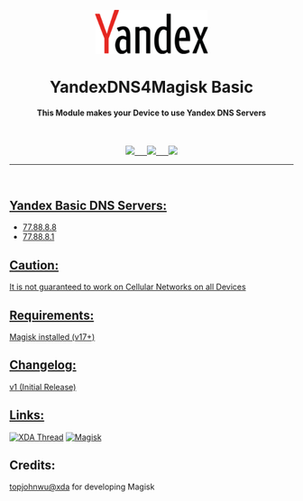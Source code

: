 <p align="center"><img src="https://github.com/K3V1991/Yandex-DNS4Magisk-Basic/blob/main/Yandex.png" width="200"></a>
<h1 align="center"><b>YandexDNS4Magisk Basic</b></h1>
<h4 align="center">This Module makes your Device to use Yandex DNS Servers</h4>
<br />

<p align="center">
<a href="https://ko-fi.com/k3v1991" alt="Ko-fi"><img src="https://img.shields.io/badge/Ko--fi-F16061?style=for-the-badge&logo=ko-fi&logoColor=white"> &emsp;
<a href="https://www.paypal.com/cgi-bin/webscr?cmd=_s-xclick&hosted_button_id=HW8B98TVDLKWA" alt="PayPal"><img src="https://img.shields.io/badge/PayPal-00457C?style=for-the-badge&logo=paypal&logoColor=white"> &emsp;
<a href="https://github.com/K3V1991/Donate-Crypto/blob/main/README.md" alt="Crypto"><img src="https://img.shields.io/badge/Bitcoin-000?style=for-the-badge&logo=bitcoin&logoColor=white">
</p>
<hr />
<br />

## Yandex Basic DNS Servers:
* 77.88.8.8
* 77.88.8.1

## Caution:
It is not guaranteed to work on Cellular Networks on all Devices
<br />

## Requirements:
Magisk installed (v17+)
<br />

## Changelog:
v1 (Initial Release)
<br />

## Links:
[![XDA Thread](https://img.shields.io/badge/XDA-Thread-orange.svg)](https://forum.xda-developers.com/apps/magisk/module-yandex-dns4magisk-basic-safe-t3914991)
[![Magisk](https://img.shields.io/badge/Magisk-v17%2B-brightgreen.svg)](https://forum.xda-developers.com/apps/magisk/official-magisk-v7-universal-systemless-t3473445)
<br />

## Credits:
<a href="https://forum.xda-developers.com/member.php?u=4470081">topjohnwu@xda</a> for developing Magisk
